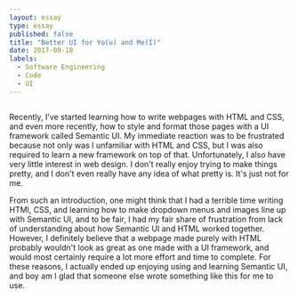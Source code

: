 ```yaml
---
layout: essay
type: essay
published: false
title: "Better UI for Yo(u) and Me(I)"
date: 2017-09-18
labels:
  - Software Engineering
  - Code
  - UI
---
```


<img class="ui centered fluid large image" src="">

Recently, I've started learning how to write webpages with HTML and CSS, and even more recently, how to style and format those pages with a UI framework called Semantic UI. My immediate reaction was to be frustrated because not only was I unfamiliar with HTML and CSS, but I was also required to learn a new framework on top of that. Unfortunately, I also have very little interest in web design. I don't really enjoy trying to make things pretty, and I don't even really have any idea of what pretty is. It's just not for me. 

From such an introduction, one might think that I had a terrible time writing HTMl, CSS, and learning how to make dropdown menus and images line up with Semantic UI, and to be fair, I had my fair share of frustration from lack of understanding about how Semantic UI and HTML worked together. However, I definitely believe that a webpage made purely with HTML probably wouldn't look as great as one made with a UI framework, and would most certainly require a lot more effort and time to complete. For these reasons, I actually ended up enjoying using and learning Semantic UI, and boy am I glad that someone else wrote something like this for me to use. 

